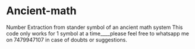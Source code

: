 # Ancient-math
Number Extraction from stander symbol of an ancient math system
This code only works for 1 symbol at a time____please feel free to whatsapp me on 7479947107 in case of doubts or suggestions.
